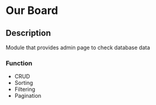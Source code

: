 # Our Board

## Description
Module that provides admin page to check database data

### Function
- CRUD
- Sorting
- Filtering
- Pagination
